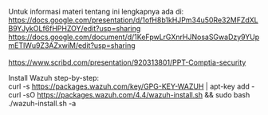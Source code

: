 Untuk informasi materi tentang ini lengkapnya ada di: <br >
https://docs.google.com/presentation/d/1ofH8b1kHJPm34u50Re32MFZdXLB9YJykOLf6fHPHZOY/edit?usp=sharing <br >
https://docs.google.com/document/d/1KeFpwLrGXnrHJNosaSGwaDzy9YUpmETlWu9Z3AZxwiM/edit?usp=sharing <br > <br >
https://www.scribd.com/presentation/920313801/PPT-Comptia-security <br />

Install Wazuh step-by-step:<br />
curl -s https://packages.wazuh.com/key/GPG-KEY-WAZUH | apt-key add - <br />
curl -sO https://packages.wazuh.com/4.4/wazuh-install.sh && sudo bash ./wazuh-install.sh -a <br />
